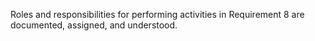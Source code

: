 Roles and responsibilities for performing activities in Requirement 8 are documented, assigned, and understood.